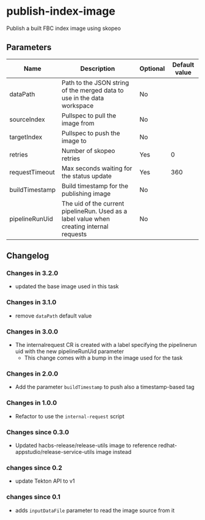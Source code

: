 # publish-index-image

Publish a built FBC index image using skopeo

## Parameters

| Name           | Description                                                                               | Optional | Default value |
|----------------|-------------------------------------------------------------------------------------------|----------|---------------|
| dataPath       | Path to the JSON string of the merged data to use in the data workspace                   | No       |               |
| sourceIndex    | Pullspec to pull the image from                                                           | No       |               |
| targetIndex    | Pullspec to push the image to                                                             | No       |               |
| retries        | Number of skopeo retries                                                                  | Yes      | 0             |
| requestTimeout | Max seconds waiting for the status update                                                 | Yes      | 360           |
| buildTimestamp | Build timestamp for the publishing image                                                  | No       |               |
| pipelineRunUid | The uid of the current pipelineRun. Used as a label value when creating internal requests | No       |               |

## Changelog

### Changes in 3.2.0
- updated the base image used in this task

### Changes in 3.1.0
- remove `dataPath` default value

### Changes in 3.0.0
- The internalrequest CR is created with a label specifying the pipelinerun uid with the new pipelineRunUid parameter
  - This change comes with a bump in the image used for the task

### Changes in 2.0.0
- Add the parameter `buildTimestamp` to push also a timestamp-based tag

### Changes in 1.0.0
- Refactor to use the `internal-request` script

### Changes since 0.3.0
- Updated hacbs-release/release-utils image to reference redhat-appstudio/release-service-utils image instead

### changes since 0.2
- update Tekton API to v1

### changes since 0.1
- adds `inputDataFile` parameter to read the image source from it
